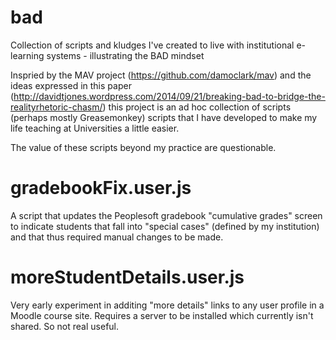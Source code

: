 bad
===

Collection of scripts and kludges I've created to live with institutional e-learning systems - illustrating the BAD mindset

Inspried by the MAV project (https://github.com/damoclark/mav) and the ideas expressed in this paper (http://davidtjones.wordpress.com/2014/09/21/breaking-bad-to-bridge-the-realityrhetoric-chasm/) this project is an ad hoc collection of scripts (perhaps mostly Greasemonkey) scripts that I have developed to make my life teaching at Universities a little easier.

The value of these scripts beyond my practice are questionable.

gradebookFix.user.js
====================

A script that updates the Peoplesoft gradebook "cumulative grades" screen to indicate students that fall into "special cases" (defined by my institution) and that thus required manual changes to be made.

moreStudentDetails.user.js
==========================

Very early experiment in additing "more details" links to any user profile in a Moodle course site.  Requires a server to be installed which currently isn't shared.  So not real useful.

